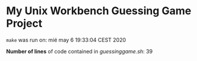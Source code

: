 # My Unix Workbench Guessing Game Project
`make` was run on:
mié may  6 19:33:04 CEST 2020

**Number of lines** of code contained in *guessinggame.sh*:
39
